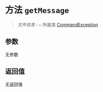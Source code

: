# 方法 `getMessage`

> *文件信息* : ~
> 所属类 [CommandException](../CommandException.md)




## 参数


无参数


## 返回值

无返回值

